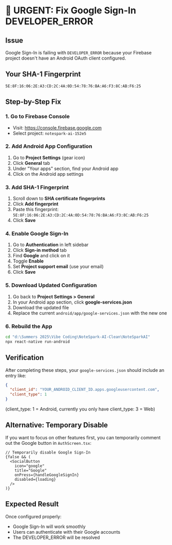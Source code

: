 # 🚨 URGENT: Fix Google Sign-In DEVELOPER_ERROR

## Issue
Google Sign-In is failing with `DEVELOPER_ERROR` because your Firebase project doesn't have an Android OAuth client configured.

## Your SHA-1 Fingerprint
```
5E:8F:16:06:2E:A3:CD:2C:4A:0D:54:78:76:BA:A6:F3:8C:AB:F6:25
```

## Step-by-Step Fix

### 1. Go to Firebase Console
- Visit: https://console.firebase.google.com
- Select project: `notespark-ai-152e5`

### 2. Add Android App Configuration
1. Go to **Project Settings** (gear icon)
2. Click **General** tab
3. Under "Your apps" section, find your Android app
4. Click on the Android app settings

### 3. Add SHA-1 Fingerprint
1. Scroll down to **SHA certificate fingerprints**
2. Click **Add fingerprint**
3. Paste this fingerprint: `5E:8F:16:06:2E:A3:CD:2C:4A:0D:54:78:76:BA:A6:F3:8C:AB:F6:25`
4. Click **Save**

### 4. Enable Google Sign-In
1. Go to **Authentication** in left sidebar
2. Click **Sign-in method** tab
3. Find **Google** and click on it
4. Toggle **Enable**
5. Set **Project support email** (use your email)
6. Click **Save**

### 5. Download Updated Configuration
1. Go back to **Project Settings > General**
2. In your Android app section, click **google-services.json**
3. Download the updated file
4. Replace the current `android/app/google-services.json` with the new one

### 6. Rebuild the App
```bash
cd "d:\Summers 2025\Vibe Coding\NoteSpark-AI-Clean\NoteSparkAI"
npx react-native run-android
```

## Verification
After completing these steps, your `google-services.json` should include an entry like:
```json
{
  "client_id": "YOUR_ANDROID_CLIENT_ID.apps.googleusercontent.com",
  "client_type": 1
}
```
(client_type: 1 = Android, currently you only have client_type: 3 = Web)

## Alternative: Temporary Disable
If you want to focus on other features first, you can temporarily comment out the Google button in `AuthScreen.tsx`:

```tsx
// Temporarily disable Google Sign-In
{false && (
  <SocialButton
    icon="google"
    title="Google"
    onPress={handleGoogleSignIn}
    disabled={loading}
  />
)}
```

## Expected Result
Once configured properly:
- Google Sign-In will work smoothly
- Users can authenticate with their Google accounts
- The DEVELOPER_ERROR will be resolved
